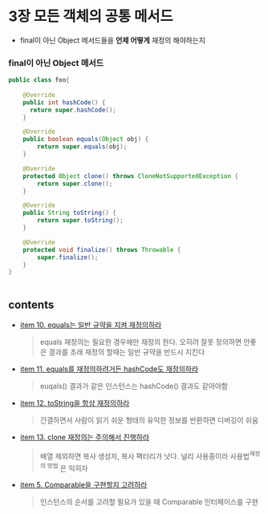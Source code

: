 <h1>3장 모든 객체의 공통 메서드</h1>

- final이 아닌 Object 메서드들을 **언제 어떻게** 재정의 해야하는지

<h3>final이 아닌 Object 메서드</h3>

```java
public class foo{
    
    @Override
    public int hashCode() {
      return super.hashCode();
    }

    @Override
    public boolean equals(Object obj) {
        return super.equals(obj);
    }

    @Override
    protected Object clone() throws CloneNotSupportedException {
        return super.clone();
    }

    @Override
    public String toString() {
        return super.toString();
    }

    @Override
    protected void finalize() throws Throwable {
        super.finalize();
    }
}
     
```

<h2>contents</h2>

- [item 10. equals는 일반 규약을 지켜 재정의하라](item10/README.md)    
  > equals 재정의는 필요한 경우에만 재정의 한다. 오히려 잘못 정의하면 안좋은 결과를 초래
  > 재정의 할때는 일반 규약을 반드시 지킨다


- [item 11. equals를 재정의하려거든 hashCode도 재정의하라](item11/README.md)    
    > euqals() 결과가 같은 인스턴스는 hashCode() 결과도 같아야함


- [item 12. toString을 항상 재정의하라](item12/README.md)    
    > 간결하면서 사람이 읽기 쉬운 형태의 유익한 정보를 반환하면 디버깅이 쉬움


- [item 13. clone 재정의는 주의해서 진행하라](item13/README.md)    
    > 배열 제외하면 복사 생성자, 복사 팩터리가 낫다. 널리 사용중이라 사용법<sup>재정의 방법</sup> 은 익히자


- [item 5. Comparable을 구현할지 고려하라](item14/README.md)     
    > 인스턴스의 순서를 고려할 필요가 있을 때 Comparable 인터페이스를 구현

